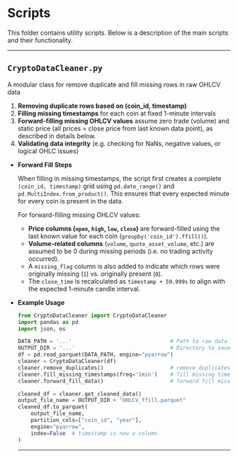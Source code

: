 # Scripts

This folder contains utility scripts. Below is a description of the main scripts and their functionality.

---

## `CryptoDataCleaner.py`

A modular class for remove duplicate and fill missing rows in raw OHLCV data

1. **Removing duplicate rows based on (coin_id, timestamp)**
2. **Filling missing timestamps** for each coin at fixed 1-minute intervals
3. **Forward-filling missing OHLCV values** assume zero trade (volume) and static price (all prices = close price from last known data point), as described in details below.
4. **Validating data integrity** (e.g. checking for NaNs, negative values, or logical OHLC issues)

- **Forward Fill Steps**

  When filling in missing timestamps, the script first creates a complete `(coin_id, timestamp)` grid using `pd.date_range()` and `pd.MultiIndex.from_product()`. This ensures that every expected minute for every coin is present in the data.
  
  For forward-filling missing OHLCV values:
  
  - **Price columns (`open`, `high`, `low`, `close`)** are forward-filled using the last known value for each coin (`groupby('coin_id').ffill()`).
  - **Volume-related columns** (`volume`, `quote_asset_volume`, etc.) are assumed to be 0 during missing periods (i.e. no trading activity occurred).
  - A `missing_flag` column is also added to indicate which rows were originally missing (`1`) vs. originally present (`0`).
  - The `close_time` is recalculated as `timestamp + 59.999s` to align with the expected 1-minute candle interval.

- **Example Usage**

  ```python
  from CryptoDataCleaner import CryptoDataCleaner
  import pandas as pd
  import json, os
  
  DATA_PATH = '...'                               # Path to raw data
  OUTPUT_DIR = '...'                              # Directory to save cleaned data
  df = pd.read_parquet(DATA_PATH, engine="pyarrow")
  cleaner = CryptoDataCleaner(df)
  cleaner.remove_duplicates()                     # remove duplicates
  cleaner.fill_missing_timestamps(freq='1min')    # fill missing timestamps
  cleaner.forward_fill_data()                     # forward fill missing data
  
  cleaned_df = cleaner.get_cleaned_data()
  output_file_name = OUTPUT_DIR + "OHLCV_ffill.parquet"
  cleaned_df.to_parquet(
      output_file_name,
      partition_cols=["coin_id", "year"],
      engine="pyarrow",
      index=False  # timestamp is now a column
  )
  ```
  ---
  

